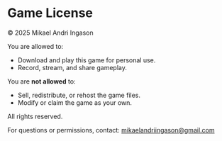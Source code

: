 # Game License  

© 2025 Mikael Andri Ingason

You are allowed to:
- Download and play this game for personal use.
- Record, stream, and share gameplay.

You are **not allowed** to:
- Sell, redistribute, or rehost the game files.
- Modify or claim the game as your own.

All rights reserved.

For questions or permissions, contact: mikaelandriingason@gmail.com
